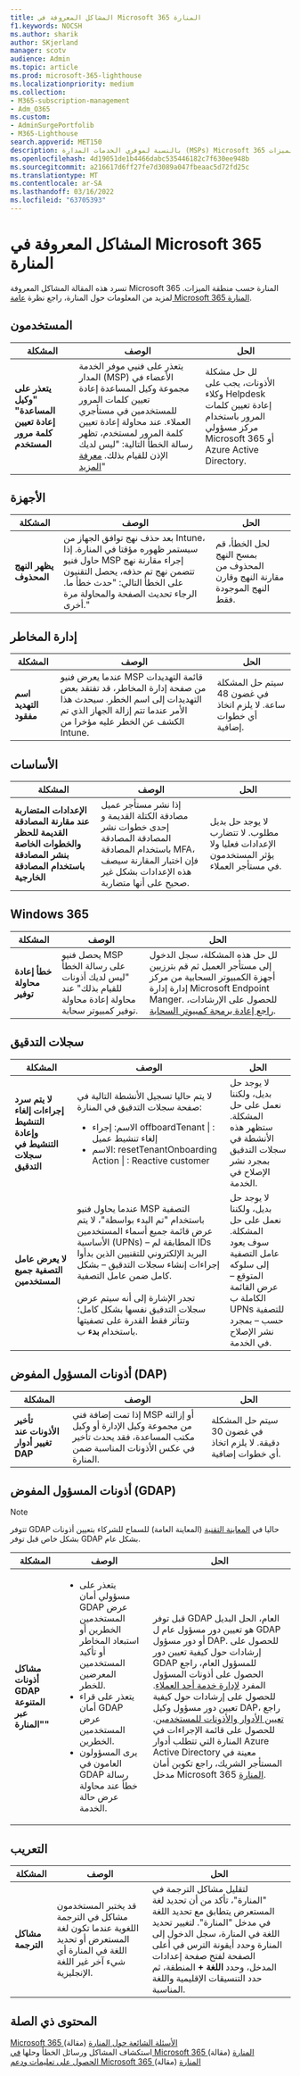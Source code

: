 ```yaml
---
title: المشاكل المعروفة في Microsoft 365 المنارة
f1.keywords: NOCSH
ms.author: sharik
author: SKjerland
manager: scotv
audience: Admin
ms.topic: article
ms.prod: microsoft-365-lighthouse
ms.localizationpriority: medium
ms.collection:
- M365-subscription-management
- Adm_O365
ms.custom:
- AdminSurgePortfolib
- M365-Lighthouse
search.appverid: MET150
description: بالنسبة لموفري الخدمات المدارة (MSPs) Microsoft 365 المنارة، راجع قائمة با المشاكل المعروفة للمناارة حسب منطقة الميزات.
ms.openlocfilehash: 4d19051de1b4466dabc535446182c7f630ee948b
ms.sourcegitcommit: a216617d6ff27fe7d3089a047fbeaac5d72fd25c
ms.translationtype: MT
ms.contentlocale: ar-SA
ms.lasthandoff: 03/16/2022
ms.locfileid: "63705393"
---
```

# <a name="known-issues-with-microsoft-365-lighthouse"></a>المشاكل المعروفة في Microsoft 365 المنارة

تسرد هذه المقالة المشاكل المعروفة Microsoft 365 المنارة حسب منطقة الميزات. لمزيد من المعلومات حول المنارة، راجع نظرة [عامة Microsoft 365 المنارة](m365-lighthouse-overview.md).

## <a name="users"></a>المستخدمون

| المشكلة | الوصف | الحل |
| ---------------- | ---------------- | ---------------- |
| **يتعذر على "وكيل المساعدة" إعادة تعيين كلمة مرور المستخدم** | يتعذر على فنيي موفر الخدمة المدار (MSP) الأعضاء في مجموعة وكيل المساعدة إعادة تعيين كلمات المرور للمستخدمين في مستأجري العملاء. عند محاولة إعادة تعيين كلمة المرور لمستخدم، تظهر رسالة الخطأ التالية: "ليس لديك الإذن للقيام بذلك. [معرفة المزيد](m365-lighthouse-configure-portal-security.md)" | لل حل مشكلة الأذونات، يجب على وكلاء Helpdesk إعادة تعيين كلمات المرور باستخدام مركز مسؤولي Microsoft 365 أو Azure Active Directory. |

## <a name="devices"></a>الأجهزة

| المشكلة | الوصف | الحل |
| ---------------- | ---------------- | ---------------- |
| **يظهر النهج المحذوف** | بعد حذف نهج توافق الجهاز من Intune، سيستمر ظهوره مؤقتا في المنارة. إذا حاول فنيو MSP إجراء مقارنة نهج تتضمن نهج تم حذفه، يحصل التقنيون على الخطأ التالي: "حدث خطأ ما. الرجاء تحديث الصفحة والمحاولة مرة أخرى." | لحل الخطأ، قم بمسح النهج المحذوف من مقارنة النهج وقارن النهج الموجودة فقط. |

## <a name="threat-management"></a>إدارة المخاطر

| المشكلة | الوصف | الحل |
| ---------------- | ---------------- | ---------------- |
| **اسم التهديد مفقود** | عندما يعرض فنيو MSP قائمة التهديدات من صفحة إدارة المخاطر، قد تفتقد بعض التهديدات إلى اسم الخطر. سيحدث هذا الأمر عندما تتم إزالة الجهاز الذي تم الكشف عن الخطر عليه مؤخرا من Intune. | سيتم حل المشكلة في غضون 48 ساعة. لا يلزم اتخاذ أي خطوات إضافية. |

## <a name="baselines"></a>الأساسات

| المشكلة | الوصف | الحل |
| ---------------- | ---------------- | ---------------- |
| **الإعدادات المتضاربة عند مقارنة المصادقة القديمة للحظر والخطوات الخاصة بنشر المصادقة باستخدام المصادقة الخارجية** | إذا نشر مستأجر عميل مصادقة الكتلة القديمة و إحدى خطوات نشر المصادقة المصادقة باستخدام المصادقة MFA، فإن اختبار المقارنة سيصف هذه الإعدادات بشكل غير صحيح على أنها متضاربة. | لا يوجد حل بديل مطلوب. لا تتضارب الإعدادات فعليا ولا يؤثر المستخدمون في مستأجر العملاء. |

## <a name="windows-365"></a>Windows 365

| المشكلة | الوصف | الحل |
| ---------------- | ---------------- | ---------------- |
| **خطأ إعادة محاولة توفير** | يحصل فنيو MSP على رسالة الخطأ "ليس لديك أذونات للقيام بذلك" عند محاولة إعادة محاولة توفير كمبيوتر سحابة. | لل حل هذه المشكلة، سجل الدخول إلى مستأجر العميل ثم قم بترزيين أجهزة الكمبيوتر السحابية من مركز إدارة إدارة Microsoft Endpoint Manger. للحصول على الإرشادات، [راجع إعادة برمجة كمبيوتر السحابة](/windows-365/enterprise/reprovision-cloud-pc). |

## <a name="audit-logs"></a>سجلات التدقيق


| المشكلة | الوصف | الحل |
|--|--|--|
| **لا يتم سرد إجراءات إلغاء التنشيط وإعادة التنشيط في سجلات التدقيق** | لا يتم حاليا تسجيل الأنشطة التالية في صفحة سجلات التدقيق في المنارة: <ul><li>الاسم: إجراء offboardTenant \| : إلغاء تنشيط عميل</li> <li>الاسم: resetTenantOnboarding Action \| : Reactive customer</li></ul> | لا يوجد حل بديل، ولكننا نعمل على حل المشكلة. ستظهر هذه الأنشطة في سجلات التدقيق بمجرد نشر الإصلاح في الخدمة. |
| **لا يعرض عامل التصفية جميع المستخدمين** | عندما يحاول فنيو MSP التصفية باستخدام "تم البدء بواسطة"، لا يتم عرض قائمة جميع أسماء المستخدمين الأساسية (UPNs) – المطابقة لم IDs البريد الإلكتروني للتقنيين الذين بدأوا إجراءات إنشاء سجلات التدقيق – بشكل كامل ضمن عامل التصفية.<br><br>تجدر الإشارة إلى أنه سيتم عرض سجلات التدقيق نفسها بشكل كامل؛ وتتأثر فقط القدرة على تصفيتها باستخدام **بدء** ب. | لا يوجد حل بديل، ولكننا نعمل على حل المشكلة. سوف يعود عامل التصفية إلى سلوكه المتوقع – عرض القائمة الكاملة ب UPNs للتصفية حسب – بمجرد نشر الإصلاح في الخدمة. |

## <a name="delegated-admin-permissionsdap"></a>أذونات المسؤول المفوض (DAP)

| المشكلة | الوصف | الحل |
| ---------------- | ---------------- | ---------------- |
| **تأخير الأذونات عند تغيير أدوار DAP** | إذا تمت إضافة فني MSP أو إزالته من مجموعة وكيل الإدارة أو وكيل مكتب المساعدة، فقد يحدث تأخير في عكس الأذونات المناسبة ضمن المنارة. | سيتم حل المشكلة في غضون 30 دقيقة. لا يلزم اتخاذ أي خطوات إضافية. |

## <a name="granular-delegated-admin-permissionsgdap"></a>أذونات المسؤول المفوض (GDAP)

> [!NOTE]
> تتوفر GDAP حاليا في [المعاينة التقنية](/partner-center/announcements/2022-february#6) (المعاينة العامة) للسماح للشركاء بتعيين أذونات بشكل خاص قبل توفر GDAP بشكل عام.

| المشكلة | الوصف | الحل |
| ---------------- | ---------------- | ---------------- |
| **مشاكل أذونات GDAP المتنوعة عبر "المنارة"** | <ul><li>يتعذر على مسؤولي أمان GDAP عرض المستخدمين الخطرين أو استبعاد المخاطر أو تأكيد المستخدمين المعرضين للخطر.</li><li>يتعذر على قراء أمان GDAP عرض المستخدمين الخطرين.</li><li>يرى المسؤولون العامون في GDAP رسالة خطأ عند محاولة عرض حالة الخدمة.</li></ul> | قبل توفر GDAP العام، الحل البديل هو تعيين دور مسؤول عام ل GDAP أو دور مسؤول DAP. للحصول على إرشادات حول كيفية تعيين دور GDAP للمسؤول العام، راجع الحصول على أذونات المسؤول المفرد [لإدارة خدمة أحد العملاء](/partner-center/gdap-obtain-admin-permissions-to-manage-customer). للحصول على إرشادات حول كيفية تعيين دور مسؤول وكيل DAP، راجع [تعيين الأدوار والأذونات للمستخدمين](/partner-center/permissions-overview). للحصول على قائمة الإجراءات في المنارة التي تتطلب أدوار Azure Active Directory معينة في المستأجر الشريك، راجع تكوين أمان مدخل Microsoft 365 [المنارة](/microsoft-365/lighthouse/m365-lighthouse-configure-portal-security).

## <a name="localization"></a>التعريب

| المشكلة | الوصف | الحل |
| ---------------- | ---------------- | ---------------- |
| **مشاكل الترجمة** | قد يختبر المستخدمون مشاكل في الترجمة اللغوية عندما تكون لغة المستعرض أو تحديد اللغة في المنارة أي شيء آخر غير اللغة الإنجليزية. | لتقليل مشاكل الترجمة في "المنارة"، تأكد من أن تحديد لغة المستعرض يتطابق مع تحديد اللغة في مدخل "المنارة". لتغيير تحديد اللغة في المنارة، سجل الدخول إلى المنارة وحدد أيقونة الترس في أعلى الصفحة لفتح صفحة إعدادات المدخل، وحدد **اللغة +** المنطقة، ثم حدد التنسيقات الإقليمية واللغة المناسبة. |

## <a name="related-content"></a>المحتوى ذي الصلة

[Microsoft 365 الأسئلة الشائعة حول المنارة](m365-lighthouse-faq.yml) (مقالة)\
استكشاف المشاكل ورسائل الخطأ وحلها [في Microsoft 365 المنارة](m365-lighthouse-troubleshoot.md) (مقالة)\
[الحصول على تعليمات ودعم Microsoft 365 المنارة](m365-lighthouse-get-help-and-support.md) (مقالة)